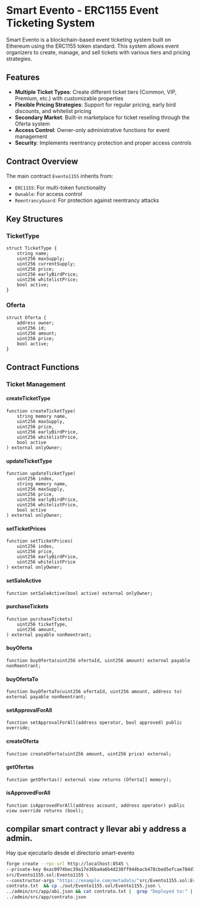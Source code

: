 # Smart Evento - ERC1155 Event Ticketing System

Smart Evento is a blockchain-based event ticketing system built on Ethereum using the ERC1155 token standard. This system allows event organizers to create, manage, and sell tickets with various tiers and pricing strategies.

## Features

- **Multiple Ticket Types**: Create different ticket tiers (Common, VIP, Premium, etc.) with customizable properties
- **Flexible Pricing Strategies**: Support for regular pricing, early bird discounts, and whitelist pricing
- **Secondary Market**: Built-in marketplace for ticket reselling through the Oferta system
- **Access Control**: Owner-only administrative functions for event management
- **Security**: Implements reentrancy protection and proper access controls

## Contract Overview

The main contract `Evento1155` inherits from:
- `ERC1155`: For multi-token functionality
- `Ownable`: For access control
- `ReentrancyGuard`: For protection against reentrancy attacks

## Key Structures

### TicketType

```solidity
struct TicketType {
    string name;
    uint256 maxSupply;
    uint256 currentSupply;
    uint256 price;
    uint256 earlyBirdPrice;
    uint256 whitelistPrice;
    bool active;
}
```

### Oferta

```solidity
struct Oferta {
    address owner;
    uint256 id;
    uint256 amount;
    uint256 price;
    bool active;
}
```

## Contract Functions

### Ticket Management

#### createTicketType

```solidity
function createTicketType(
    string memory name,
    uint256 maxSupply,
    uint256 price,
    uint256 earlyBirdPrice,
    uint256 whitelistPrice,
    bool active
) external onlyOwner;
```

#### updateTicketType

```solidity
function updateTicketType(
    uint256 index,
    string memory name,
    uint256 maxSupply,
    uint256 price,
    uint256 earlyBirdPrice,
    uint256 whitelistPrice,
    bool active
) external onlyOwner;
```

#### setTicketPrices

```solidity
function setTicketPrices(
    uint256 index,
    uint256 price,
    uint256 earlyBirdPrice,
    uint256 whitelistPrice
) external onlyOwner;
```

#### setSaleActive  

```solidity
function setSaleActive(bool active) external onlyOwner;
```

#### purchaseTickets

```solidity
function purchaseTickets(
    uint256 ticketType,
    uint256 amount,
) external payable nonReentrant;
```

#### buyOferta

```solidity
function buyOferta(uint256 ofertaId, uint256 amount) external payable nonReentrant;
```

#### buyOfertaTo

```solidity
function buyOfertaTo(uint256 ofertaId, uint256 amount, address to) external payable nonReentrant;
```

#### setApprovalForAll

```solidity
function setApprovalForAll(address operator, bool approved) public override;
```

#### createOferta

```solidity
function createOferta(uint256 amount, uint256 price) external;
```

#### getOfertas

```solidity
function getOfertas() external view returns (Oferta[] memory);
```

#### isApprovedForAll

```solidity
function isApprovedForAll(address account, address operator) public view override returns (bool);
``` 


## compilar smart contract y llevar abi y address a admin. 
Hay que ejecutarlo desde el directorio smart-evento
```bash
forge create --rpc-url http://localhost:8545 \
--private-key 0xac0974bec39a17e36ba4a6b4d238ff944bacb478cbed5efcae784d7bf4f2ff80 \
src/Evento1155.sol:Evento1155 \
--constructor-args "https://example.com/metadata/"src/Evento1155.sol:Evento1155 > \
contrato.txt  && cp ./out/Evento1155.sol/Evento1155.json \
../admin/src/app/abi.json && cat contrato.txt |  grep "Deployed to:" | sed 's/Deployed to: /{"address": "/g' | sed 's/$/"}/' > \
../admin/src/app/contrato.json
```




